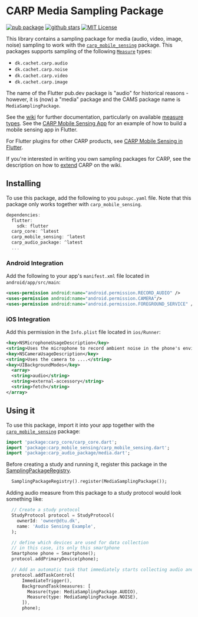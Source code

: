 # CARP Media Sampling Package

[![pub package](https://img.shields.io/pub/v/carp_audio_package.svg)](https://pub.dartlang.org/packages/carp_audio_package)
[![github stars](https://img.shields.io/github/stars/cph-cachet/carp.sensing-flutter.svg?style=flat&logo=github&colorB=deeppink&label=stars)](https://github.com/cph-cachet/carp.sensing-flutter)
[![MIT License](https://img.shields.io/badge/license-MIT-purple.svg)](https://opensource.org/licenses/MIT)

This library contains a sampling package for media (audio, video, image, noise) sampling to work with the [`carp_mobile_sensing`](https://pub.dartlang.org/packages/carp_mobile_sensing) package.
This packages supports sampling of the following [`Measure`](https://pub.dev/documentation/carp_core/latest/carp_core/Measure-class.html) types:

* `dk.cachet.carp.audio`
* `dk.cachet.carp.noise`
* `dk.cachet.carp.video`
* `dk.cachet.carp.image`

The name of the Flutter pub.dev package is "audio" for historical reasons - however, it is (now) a "media" package and the CAMS package name is `MediaSamplingPackage`.

See the [wiki](https://github.com/cph-cachet/carp.sensing-flutter/wiki) for further documentation, particularly on available [measure types](https://github.com/cph-cachet/carp.sensing-flutter/wiki/A.-Measure-Types).
See the [CARP Mobile Sensing App](https://github.com/cph-cachet/carp.sensing-flutter/tree/master/apps/carp_mobile_sensing_app) for an example of how to build a mobile sensing app in Flutter.

For Flutter plugins for other CARP products, see [CARP Mobile Sensing in Flutter](https://github.com/cph-cachet/carp.sensing-flutter).

If you're interested in writing you own sampling packages for CARP, see the description on
how to [extend](https://github.com/cph-cachet/carp.sensing-flutter/wiki/4.-Extending-CARP-Mobile-Sensing) CARP on the wiki.

## Installing

To use this package, add the following to you `pubspc.yaml` file. Note that
this package only works together with `carp_mobile_sensing`.

`````dart
dependencies:
  flutter:
    sdk: flutter
  carp_core: ^latest
  carp_mobile_sensing: ^latest
  carp_audio_package: ^latest
  ...
`````

### Android Integration

Add the following to your app's `manifest.xml` file located in `android/app/src/main`:

````xml
<uses-permission android:name="android.permission.RECORD_AUDIO" />
<uses-permission android:name="android.permission.CAMERA"/>
<uses-permission android:name="android.permission.FOREGROUND_SERVICE" />
````

### iOS Integration

Add this permission in the `Info.plist` file located in `ios/Runner`:

```xml
<key>NSMicrophoneUsageDescription</key>
<string>Uses the microphone to record ambient noise in the phone's environment.</string>
<key>NSCameraUsageDescription</key>
<string>Uses the camera to ....</string>
<key>UIBackgroundModes</key>
  <array>
  <string>audio</string>
  <string>external-accessory</string>
  <string>fetch</string>
</array>
```

## Using it

To use this package, import it into your app together with the
[`carp_mobile_sensing`](https://pub.dartlang.org/packages/carp_mobile_sensing) package:

`````dart
import 'package:carp_core/carp_core.dart';
import 'package:carp_mobile_sensing/carp_mobile_sensing.dart';
import 'package:carp_audio_package/media.dart';
`````

Before creating a study and running it, register this package in the
[SamplingPackageRegistry](https://pub.dartlang.org/documentation/carp_mobile_sensing/latest/runtime/SamplingPackageRegistry.html).

```dart
  SamplingPackageRegistry().register(MediaSamplingPackage());
```

Adding audio measure from this package to a study protocol would look something like:

```dart
  // Create a study protocol
  StudyProtocol protocol = StudyProtocol(
    ownerId: 'owner@dtu.dk',
    name: 'Audio Sensing Example',
  );

  // define which devices are used for data collection
  // in this case, its only this smartphone
  Smartphone phone = Smartphone();
  protocol.addPrimaryDevice(phone);

  // Add an automatic task that immediately starts collecting audio and noise.
  protocol.addTaskControl(
      ImmediateTrigger(),
      BackgroundTask(measures: [
        Measure(type: MediaSamplingPackage.AUDIO),
        Measure(type: MediaSamplingPackage.NOISE),
      ]),
      phone);
```
